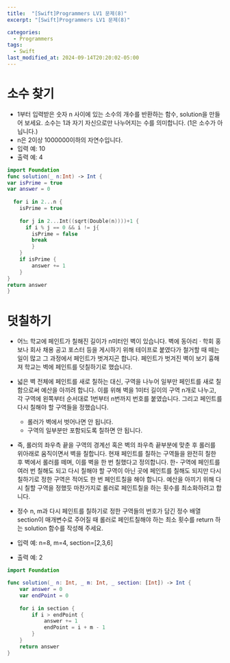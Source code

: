 ```yaml
---
title:  "[Swift]Programmers LV1 문제(8)"
excerpt: "[Swift]Programmers LV1 문제(8)"

categories:
  - Programmers
tags:
  - Swift
last_modified_at: 2024-09-14T20:20:02-05:00
---
```

# 소수 찾기
- 1부터 입력받은 숫자 n 사이에 있는 소수의 개수를 반환하는 함수, solution을 만들어 보세요.
소수는 1과 자기 자신으로만 나누어지는 수를 의미합니다.
(1은 소수가 아닙니다.)
- n은 2이상 1000000이하의 자연수입니다.
- 입력 예: 10
- 출력 예: 4<br>

```swift
import Foundation
func solution(_ n:Int) -> Int {
var isPrime = true
var answer = 0
    
  for i in 2...n {
    isPrime = true
      
    for j in 2...Int((sqrt(Double(n))))+1 {
      if i % j == 0 && i != j{
        isPrime = false
        break
        }
    }
    if isPrime {
        answer += 1
    }
}
return answer
}
```

# 덧칠하기
- 어느 학교에 페인트가 칠해진 길이가 n미터인 벽이 있습니다. 벽에 동아리 · 학회 홍보나 회사 채용 공고 포스터 등을 게시하기 위해 테이프로 붙였다가 철거할 때 떼는 일이 많고 그 과정에서 페인트가 벗겨지곤 합니다. 페인트가 벗겨진 벽이 보기 흉해져 학교는 벽에 페인트를 덧칠하기로 했습니다.
- 넓은 벽 전체에 페인트를 새로 칠하는 대신, 구역을 나누어 일부만 페인트를 새로 칠 함으로써 예산을 아끼려 합니다. 이를 위해 벽을 1미터 길이의 구역 n개로 나누고, 각 구역에 왼쪽부터 순서대로 1번부터 n번까지 번호를 붙였습니다. 그리고 페인트를 다시 칠해야 할 구역들을 정했습니다.
    -  롤러가 벽에서 벗어나면 안 됩니다.
    - 구역의 일부분만 포함되도록 칠하면 안 됩니다.
- 즉, 롤러의 좌우측 끝을 구역의 경계선 혹은 벽의 좌우측 끝부분에 맞춘 후 롤러를 위아래로 움직이면서 벽을 칠합니다. 현재 페인트를 칠하는 구역들을 완전히 칠한 후 벽에서 롤러를 떼며, 이를 벽을 한 번 칠했다고 정의합니다.
한-  구역에 페인트를 여러 번 칠해도 되고 다시 칠해야 할 구역이 아닌 곳에 페인트를 칠해도 되지만 다시 칠하기로 정한 구역은 적어도 한 번 페인트칠을 해야 합니다. 예산을 아끼기 위해 다시 칠할 구역을 정했듯 마찬가지로 롤러로 페인트칠을 하는 횟수를 최소화하려고 합니다.
- 정수 n, m과 다시 페인트를 칠하기로 정한 구역들의 번호가 담긴 정수 배열 section이 매개변수로 주어질 때 롤러로 페인트칠해야 하는 최소 횟수를 return 하는 solution 함수를 작성해 주세요.

- 입력 예: n=8, m=4, section=[2,3,6]
- 출력 예: 2<br>

```swift
import Foundation

func solution(_ n: Int, _ m: Int, _ section: [Int]) -> Int {
    var answer = 0
    var endPoint = 0
    
    for i in section {
        if i > endPoint {
            answer += 1
            endPoint = i + m - 1
        }
    }
    return answer
}
```
